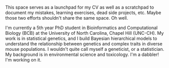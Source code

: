 This space serves as a launchpad for my CV as well as a scratchpad to document my mistakes, learning exercises, dead side projects, etc. Maybe those two efforts shouldn't share the same space. Oh well.

I'm currently a 5th year PhD student in Bioinformatics and Computational Biology (BCB) at the University of North Carolina, Chapel Hill (UNC-CH). My work is in statistical genetics, and I build Bayesian hierarchical models to understand the relationship between genetics and complex traits in diverse mouse populations. I wouldn't quite call myself a geneticist, or a statistician. My background is in environmental science and toxicology. I'm a dabbler! I'm working on it.
